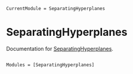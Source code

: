 ```@meta
CurrentModule = SeparatingHyperplanes
```

# SeparatingHyperplanes

Documentation for [SeparatingHyperplanes](https://github.com/dev10110/SeparatingHyperplanes.jl).

```@index
```

```@autodocs
Modules = [SeparatingHyperplanes]
```
